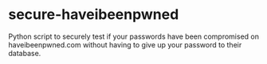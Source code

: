 # secure-haveibeenpwned
Python script to securely test if your passwords have been compromised on haveibeenpwned.com without having to give up your password to their database.
